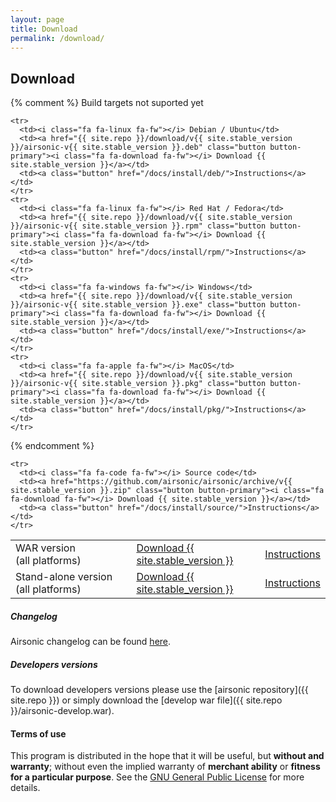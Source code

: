```yaml
---
layout: page
title: Download
permalink: /download/
---
```

## Download

<table class="full-width">
  <tbody>
    <tr>
      <td><i class="fa fa-coffee fa-fw"></i> WAR version (all&nbsp;platforms)</td>
      <td><a href="{{ site.repo }}/download/v{{ site.stable_version }}/airsonic-v{{ site.stable_version }}.war" class="button button-primary"><i class="fa fa-download fa-fw"></i> Download {{ site.stable_version }}</a></td>
      <td><a class="button" href="/docs/install/war/">Instructions</a></td>
    </tr>
    <tr>
      <td><i class="fa fa-archive fa-fw"></i> Stand-alone version (all&nbsp;platforms)</td>
      <td><a href="{{ site.repo }}/download/v{{ site.stable_version }}/airsonic-v{{ site.stable_version }}.war" class="button button-primary"><i class="fa fa-download fa-fw"></i> Download {{ site.stable_version }}</a></td>
      <td><a class="button" href="/docs/install/war-standalone/">Instructions</a></td>
    </tr>

{% comment %} Build targets not suported yet

    <tr>
      <td><i class="fa fa-linux fa-fw"></i> Debian / Ubuntu</td>
      <td><a href="{{ site.repo }}/download/v{{ site.stable_version }}/airsonic-v{{ site.stable_version }}.deb" class="button button-primary"><i class="fa fa-download fa-fw"></i> Download {{ site.stable_version }}</a></td>
      <td><a class="button" href="/docs/install/deb/">Instructions</a></td>
    </tr>
    <tr>
      <td><i class="fa fa-linux fa-fw"></i> Red Hat / Fedora</td>
      <td><a href="{{ site.repo }}/download/v{{ site.stable_version }}/airsonic-v{{ site.stable_version }}.rpm" class="button button-primary"><i class="fa fa-download fa-fw"></i> Download {{ site.stable_version }}</a></td>
      <td><a class="button" href="/docs/install/rpm/">Instructions</a></td>
    </tr>
    <tr>
      <td><i class="fa fa-windows fa-fw"></i> Windows</td>
      <td><a href="{{ site.repo }}/download/v{{ site.stable_version }}/airsonic-v{{ site.stable_version }}.exe" class="button button-primary"><i class="fa fa-download fa-fw"></i> Download {{ site.stable_version }}</a></td>
      <td><a class="button" href="/docs/install/exe/">Instructions</a></td>
    </tr>
    <tr>
      <td><i class="fa fa-apple fa-fw"></i> MacOS</td>
      <td><a href="{{ site.repo }}/download/v{{ site.stable_version }}/airsonic-v{{ site.stable_version }}.pkg" class="button button-primary"><i class="fa fa-download fa-fw"></i> Download {{ site.stable_version }}</a></td>
      <td><a class="button" href="/docs/install/pkg/">Instructions</a></td>
    </tr>

{% endcomment %}

    <tr>
      <td><i class="fa fa-code fa-fw"></i> Source code</td>
      <td><a href="https://github.com/airsonic/airsonic/archive/v{{ site.stable_version }}.zip" class="button button-primary"><i class="fa fa-download fa-fw"></i> Download {{ site.stable_version }}</a></td>
      <td><a class="button" href="/docs/install/source/">Instructions</a></td>
    </tr>
  </tbody>
</table>

##### Changelog

Airsonic changelog can be found [here](https://github.com/airsonic/airsonic/blob/master/CHANGELOG.md).

##### Developers versions

To download developers versions please use the [airsonic repository]({{ site.repo }}) or simply download the [develop war file]({{ site.repo }}/airsonic-develop.war).

#### Terms of use

This program is distributed in the hope that it will be useful, but **without and warranty**; without even the implied warranty of **merchant ability** or **fitness for a particular purpose**. See the [GNU General Public License](http://www.gnu.org/copyleft/gpl.html) for more details.
